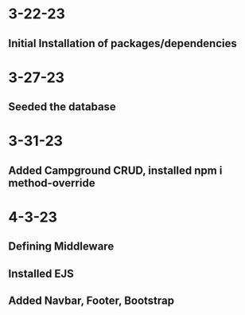 # 3-22-23
## Initial Installation of packages/dependencies

# 3-27-23
## Seeded the database

# 3-31-23
## Added Campground CRUD, installed npm i method-override

# 4-3-23
## Defining Middleware
## Installed EJS
## Added Navbar, Footer, Bootstrap
